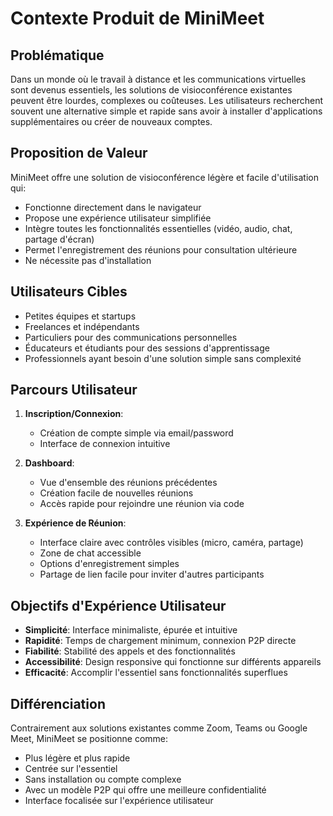 # Contexte Produit de MiniMeet

## Problématique
Dans un monde où le travail à distance et les communications virtuelles sont devenus essentiels, les solutions de visioconférence existantes peuvent être lourdes, complexes ou coûteuses. Les utilisateurs recherchent souvent une alternative simple et rapide sans avoir à installer d'applications supplémentaires ou créer de nouveaux comptes.

## Proposition de Valeur
MiniMeet offre une solution de visioconférence légère et facile d'utilisation qui:
- Fonctionne directement dans le navigateur
- Propose une expérience utilisateur simplifiée
- Intègre toutes les fonctionnalités essentielles (vidéo, audio, chat, partage d'écran)
- Permet l'enregistrement des réunions pour consultation ultérieure
- Ne nécessite pas d'installation

## Utilisateurs Cibles
- Petites équipes et startups
- Freelances et indépendants
- Particuliers pour des communications personnelles
- Éducateurs et étudiants pour des sessions d'apprentissage
- Professionnels ayant besoin d'une solution simple sans complexité

## Parcours Utilisateur
1. **Inscription/Connexion**:
   - Création de compte simple via email/password
   - Interface de connexion intuitive

2. **Dashboard**:
   - Vue d'ensemble des réunions précédentes
   - Création facile de nouvelles réunions
   - Accès rapide pour rejoindre une réunion via code

3. **Expérience de Réunion**:
   - Interface claire avec contrôles visibles (micro, caméra, partage)
   - Zone de chat accessible
   - Options d'enregistrement simples
   - Partage de lien facile pour inviter d'autres participants

## Objectifs d'Expérience Utilisateur
- **Simplicité**: Interface minimaliste, épurée et intuitive
- **Rapidité**: Temps de chargement minimum, connexion P2P directe
- **Fiabilité**: Stabilité des appels et des fonctionnalités
- **Accessibilité**: Design responsive qui fonctionne sur différents appareils
- **Efficacité**: Accomplir l'essentiel sans fonctionnalités superflues

## Différenciation
Contrairement aux solutions existantes comme Zoom, Teams ou Google Meet, MiniMeet se positionne comme:
- Plus légère et plus rapide
- Centrée sur l'essentiel
- Sans installation ou compte complexe
- Avec un modèle P2P qui offre une meilleure confidentialité
- Interface focalisée sur l'expérience utilisateur 